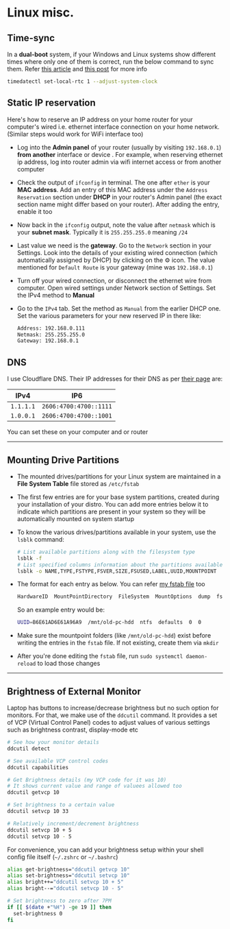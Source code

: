 # Linux misc.

## Time-sync

In a **dual-boot** system, if your Windows and Linux systems show different times where only one of them is correct, run the below command to sync them. Refer [this article](https://itsfoss.com/wrong-time-dual-boot/) and [this post](https://askubuntu.com/questions/169376/clock-time-is-off-on-dual-boot) for more info

```sh
timedatectl set-local-rtc 1 --adjust-system-clock
```

## Static IP reservation

Here's how to reserve an IP address on your home router for your computer's wired i.e. ethernet interface connection on your home network. (Similar steps would work for WiFi interface too)

- Log into the **Admin panel** of your router (usually by visiting `192.168.0.1`) **from another** interface or device . For example, when reserving ethernet ip address, log into router admin via wifi internet access or from another computer

- Check the output of `ifconfig` in terminal. The one after `ether` is your **MAC address**. Add an entry of this MAC address under the `Address Reservation` section under **DHCP** in your router's Admin panel (the exact section name might differ based on your router). After adding the entry, enable it too
- Now back in the `ifconfig` output, note the value after `netmask` which is your **subnet mask**. Typically it is `255.255.255.0` meaning `/24`
- Last value we need is the **gateway**. Go to the `Network` section in your Settings. Look into the details of your existing wired connection (which automatically assigned by DHCP) by clicking on the ⚙️ icon. The value mentioned for `Default Route` is your gateway (mine was `192.168.0.1`)
- Turn off your wired connection, or disconnect the ethernet wire from computer. Open wired settings under Network section of Settings. Set the IPv4 method to **Manual**
- Go to the `IPv4` tab. Set the method as `Manual` from the earlier DHCP one. Set the various parameters for your new reserved IP in there like:

  ```txt
  Address: 192.168.0.111
  Netmask: 255.255.255.0
  Gateway: 192.168.0.1
  ```

## DNS

I use Cloudflare DNS. Their IP addresses for their DNS as per [their page](https://developers.cloudflare.com/1.1.1.1/ip-addresses/) are:

| IPv4      | IP6                    |
| --------- | ---------------------- |
| `1.1.1.1` | `2606:4700:4700::1111` |
| `1.0.0.1` | `2606:4700:4700::1001` |

You can set these on your computer and or router

---

## Mounting Drive Partitions

- The mounted drives/partitions for your Linux system are maintained in a **File System Table** file stored as `/etc/fstab`
- The first few entries are for your base system partitions, created during your installation of your distro. You can add more entries below it to indicate which partitions are present in your system so they will be automatically mounted on system startup

- To know the various drives/partitions available in your system, use the `lsblk` command:

  ```sh
  # List available partitions along with the filesystem type
  lsblk -f
  # List specified columns information about the partitions available
  lsblk -o NAME,TYPE,FSTYPE,FSVER,SIZE,FSUSED,LABEL,UUID,MOUNTPOINT
  ```

- The format for each entry as below. You can refer [my fstab file](../config-files/fstab) too

  ```txt
  HardwareID  MountPointDirectory  FileSystem  MountOptions  dump  fsck
  ```

  So an example entry would be:

  ```sh
  UUID=B6E61AD6E61A96A9  /mnt/old-pc-hdd  ntfs  defaults  0  0
  ```

- Make sure the mountpoint folders (like `/mnt/old-pc-hdd`) exist before writing the entries in the `fstab` file. If not existing, create them via `mkdir`
- After you're done editing the `fstab` file, run `sudo systemctl daemon-reload` to load those changes

---

## Brightness of External Monitor

Laptop has buttons to increase/decrease brightness but no such option for monitors. For that, we make use of the `ddcutil` command. It provides a set of VCP (Virtual Control Panel) codes to adjust values of various settings such as brightness contrast, display-mode etc

```sh
# See how your monitor details
ddcutil detect

# See available VCP control codes
ddcutil capabilities

# Get Brightness details (my VCP code for it was 10)
# It shows current value and range of valuees allowed too
ddcutil getvcp 10

# Set brightness to a certain value
ddcutil setvcp 10 33

# Relatively increment/decrement brightness
ddcutil setvcp 10 + 5
ddcutil setvcp 10 - 5
```

For convenience, you can add your brightness setup within your shell config file itself (`~/.zshrc` or `~/.bashrc`)

```sh
alias get-brightness="ddcutil getvcp 10"
alias set-brightness="ddcutil setvcp 10"
alias bright++="ddcutil setvcp 10 + 5"
alias bright--="ddcutil setvcp 10 - 5"

# Set brightness to zero after 7PM
if [[ $(date +"%H") -ge 19 ]] then
  set-brightness 0
fi
```
